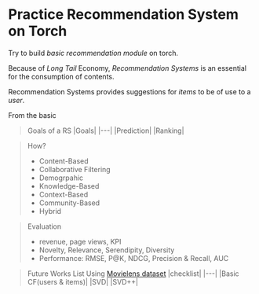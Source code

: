 # Practice Recommendation System on Torch

Try to build *basic recommendation module* on torch.

Because of _Long Tail_ Economy, *Recommendation Systems* is an essential for the consumption of contents.

Recommendation Systems provides suggestions for *_items_* to be of use to a *_user_*.

From the basic

> Goals of a RS
>  |Goals|
>  |---|
>  |Prediction|
>  |Ranking|

> How?
> - Content-Based
> - Collaborative Filtering
> - Demogrpahic
> - Knowledge-Based
> - Context-Based
> - Community-Based
> - Hybrid

> Evaluation
>  - revenue, page views, KPI
>  - Novelty, Relevance, Serendipity, Diversity
>  - Performance: RMSE, P@K, NDCG, Precision & Recall, AUC

> Future Works List
>  Using [Movielens dataset](https://grouplens.org/datasets/movielens/)
>  |checklist|
>  |---|
>  |Basic CF(users & items)|
>  |SVD|
>  |SVD++|
